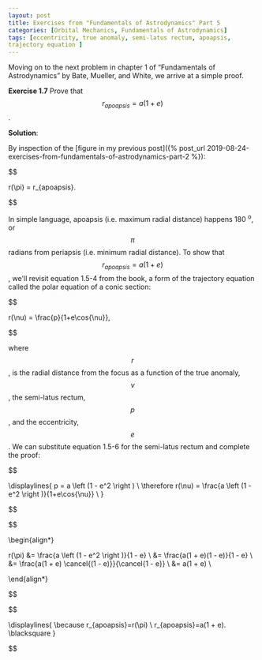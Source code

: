 ```yaml
---
layout: post
title: Exercises from "Fundamentals of Astrodynamics" Part 5
categories: [Orbital Mechanics, Fundamentals of Astrodynamics]
tags: [eccentricity, true anomaly, semi-latus rectum, apoapsis,
trajectory equation ]
---
```


Moving on to the next problem in chapter 1 of “Fundamentals of
Astrodynamics” by Bate, Mueller, and White, we arrive at a simple proof.

**Exercise 1.7** Prove that $$r_{apoapsis}=a(1 + e)$$.

**Solution**:

By inspection of the [figure in my previous post]({% post_url 2019-08-24-exercises-from-fundamentals-of-astrodynamics-part-2 %}):

$$

r(\pi) = r_{apoapsis}.

$$

In simple language, apoapsis (i.e. maximum radial distance) happens 180
<sup>o</sup>, or $$\pi$$ radians from periapsis (i.e. minimum radial distance).
To show that $$r_{apoapsis}=a(1 + e)$$, we'll revisit equation 1.5-4 from the
book, a form of the trajectory equation called the polar equation of a conic
section:

$$

r(\nu) = \frac{p}{1+e\cos{\nu}},

$$

where $$r$$, is the radial distance from the focus as a function of the true
anomaly, $$\nu$$, the semi-latus rectum, $$p$$, and the eccentricity, $$e$$.  We
can substitute equation 1.5-6 for the semi-latus rectum and complete the proof:

$$

\displaylines{
  p = a \left (1 - e^2 \right ) \\
  \therefore r(\nu) = \frac{a \left (1 - e^2 \right )}{1+e\cos{\nu}} \\
}

$$

$$

\begin{align*}

r(\pi) &= \frac{a \left (1 - e^2 \right )}{1 - e} \\
       &= \frac{a(1 + e)(1 - e)}{1 - e} \\
       &= \frac{a(1 + e) \cancel{(1 - e)}}{\cancel{1 - e}} \\
       &= a(1 + e) \\

\end{align*}

$$

$$

\displaylines{
  \because r_{apoapsis}=r(\pi) \\
  r_{apoapsis}=a(1 + e). \blacksquare
}

$$
